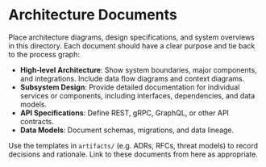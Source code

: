 # Architecture Documents

Place architecture diagrams, design specifications, and system overviews in this
directory.  Each document should have a clear purpose and tie back to the
process graph:

* **High‑level Architecture**: Show system boundaries, major components, and
  integrations.  Include data flow diagrams and context diagrams.
* **Subsystem Design**: Provide detailed documentation for individual
  services or components, including interfaces, dependencies, and data models.
* **API Specifications**: Define REST, gRPC, GraphQL, or other API contracts.
* **Data Models**: Document schemas, migrations, and data lineage.

Use the templates in `artifacts/` (e.g. ADRs, RFCs, threat models) to record
decisions and rationale.  Link to these documents from here as appropriate.